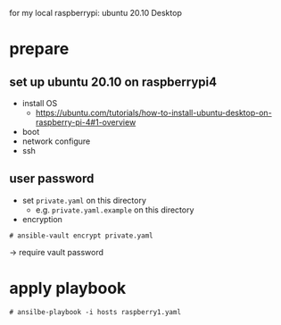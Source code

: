 
for my local raspberrypi: ubuntu 20.10 Desktop

# prepare

## set up ubuntu 20.10 on raspberrypi4 

* install OS
  * https://ubuntu.com/tutorials/how-to-install-ubuntu-desktop-on-raspberry-pi-4#1-overview
* boot
* network configure
* ssh 

## user password

* set `private.yaml` on this directory
  * e.g. `private.yaml.example` on this directory
* encryption
```
# ansible-vault encrypt private.yaml 
```
 -> require vault password


# apply playbook

```
# ansilbe-playbook -i hosts raspberry1.yaml
```



